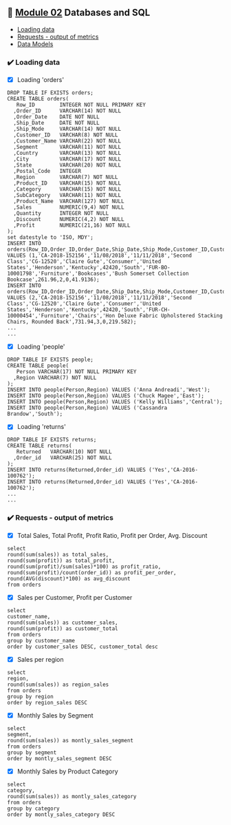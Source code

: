 ## :rocket: [Module 02](https://github.com/Data-Learn/data-engineering/blob/master/DE-101%20Modules/Module02/readme.md) Databases and SQL 
- [Loading data](#loading-data)
- [Requests - output of metrics](#requests-output-metrics)
- [Data Models](#data-models)

### :heavy_check_mark: Loading data <a name="loading-data"></a>
- [x] Loading 'orders'
```
DROP TABLE IF EXISTS orders;
CREATE TABLE orders(
   Row_ID        INTEGER NOT NULL PRIMARY KEY 
  ,Order_ID      VARCHAR(14) NOT NULL
  ,Order_Date    DATE NOT NULL
  ,Ship_Date     DATE NOT NULL
  ,Ship_Mode     VARCHAR(14) NOT NULL
  ,Customer_ID   VARCHAR(8) NOT NULL
  ,Customer_Name VARCHAR(22) NOT NULL
  ,Segment       VARCHAR(11) NOT NULL
  ,Country       VARCHAR(13) NOT NULL
  ,City          VARCHAR(17) NOT NULL
  ,State         VARCHAR(20) NOT NULL
  ,Postal_Code   INTEGER 
  ,Region        VARCHAR(7) NOT NULL
  ,Product_ID    VARCHAR(15) NOT NULL
  ,Category      VARCHAR(15) NOT NULL
  ,SubCategory   VARCHAR(11) NOT NULL
  ,Product_Name  VARCHAR(127) NOT NULL
  ,Sales         NUMERIC(9,4) NOT NULL
  ,Quantity      INTEGER NOT NULL
  ,Discount      NUMERIC(4,2) NOT NULL
  ,Profit        NUMERIC(21,16) NOT NULL
);
set datestyle to 'ISO, MDY';
INSERT INTO orders(Row_ID,Order_ID,Order_Date,Ship_Date,Ship_Mode,Customer_ID,Customer_Name,Segment,Country,City,State,Postal_Code,Region,Product_ID,Category,SubCategory,Product_Name,Sales,Quantity,Discount,Profit) VALUES (1,'CA-2018-152156','11/08/2018','11/11/2018','Second Class','CG-12520','Claire Gute','Consumer','United States','Henderson','Kentucky',42420,'South','FUR-BO-10001798','Furniture','Bookcases','Bush Somerset Collection Bookcase',261.96,2,0,41.9136);
INSERT INTO orders(Row_ID,Order_ID,Order_Date,Ship_Date,Ship_Mode,Customer_ID,Customer_Name,Segment,Country,City,State,Postal_Code,Region,Product_ID,Category,SubCategory,Product_Name,Sales,Quantity,Discount,Profit) VALUES (2,'CA-2018-152156','11/08/2018','11/11/2018','Second Class','CG-12520','Claire Gute','Consumer','United States','Henderson','Kentucky',42420,'South','FUR-CH-10000454','Furniture','Chairs','Hon Deluxe Fabric Upholstered Stacking Chairs, Rounded Back',731.94,3,0,219.582);
...
...
```
- [x] Loading 'people'
```
DROP TABLE IF EXISTS people;
CREATE TABLE people(
   Person VARCHAR(17) NOT NULL PRIMARY KEY
  ,Region VARCHAR(7) NOT NULL
);
INSERT INTO people(Person,Region) VALUES ('Anna Andreadi','West');
INSERT INTO people(Person,Region) VALUES ('Chuck Magee','East');
INSERT INTO people(Person,Region) VALUES ('Kelly Williams','Central');
INSERT INTO people(Person,Region) VALUES ('Cassandra Brandow','South');
```
- [x] Loading 'returns'
```
DROP TABLE IF EXISTS returns;
CREATE TABLE returns(
   Returned   VARCHAR(10) NOT NULL
  ,Order_id   VARCHAR(25) NOT NULL
);
INSERT INTO returns(Returned,Order_id) VALUES ('Yes','CA-2016-100762');
INSERT INTO returns(Returned,Order_id) VALUES ('Yes','CA-2016-100762');
...
...
```

### :heavy_check_mark: Requests - output of metrics <a name="requests-output-metrics"></a>
- [x] Total Sales, Total Profit, Profit Ratio, Profit per Order, Avg. Discount
```
select 
round(sum(sales)) as total_sales, 
round(sum(profit)) as total_profit,
round(sum(profit)/sum(sales)*100) as profit_ratio,
round(sum(profit)/count(order_id)) as profit_per_order,
round(AVG(discount)*100) as avg_discount
from orders
```
- [x] Sales per Customer, Profit per Customer
```
select 
customer_name,
round(sum(sales)) as customer_sales,
round(sum(profit)) as customer_total
from orders
group by customer_name
order by customer_sales DESC, customer_total desc
```
- [x] Sales per region
```
select 
region,
round(sum(sales)) as region_sales
from orders
group by region 
order by region_sales DESC
```
- [x] Monthly Sales by Segment
```
select 
segment,
round(sum(sales)) as montly_sales_segment
from orders
group by segment
order by montly_sales_segment DESC
```
- [x] Monthly Sales by Product Category
```
select 
category,
round(sum(sales)) as montly_sales_category
from orders
group by category 
order by montly_sales_category DESC
```

